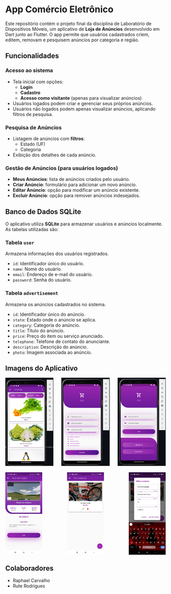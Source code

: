 # App Comércio Eletrônico

Este repositório contém o projeto final da disciplina de Laboratório de Dispositivos Móveis, um aplicativo de **Loja de Anúncios** desenvolvido em Dart junto ao Flutter. O app permite que usuários cadastrados criem, editem, removam e pesquisem anúncios por categoria e região.

## Funcionalidades

### Acesso ao sistema
- Tela inicial com opções:
  - **Login** 
  - **Cadastro** 
  - **Acesso como visitante** (apenas para visualizar anúncios)
- Usuários logados podem criar e gerenciar seus próprios anúncios.
- Usuários não logados podem apenas visualizar anúncios, aplicando filtros de pesquisa.

### Pesquisa de Anúncios
- Listagem de anúncios com **filtros**:
  - Estado (UF)
  - Categoria
- Exibição dos detalhes de cada anúncio.

### Gestão de Anúncios (para usuários logados)
- **Meus Anúncios**: lista de anúncios criados pelo usuário.
- **Criar Anúncio**: formulário para adicionar um novo anúncio.
- **Editar Anúncio**: opção para modificar um anúncio existente.
- **Excluir Anúncio**: opção para remover anúncios indesejados.

## Banco de Dados SQLite
O aplicativo utiliza **SQLite** para armazenar usuários e anúncios localmente. As tabelas utilizadas são:

### Tabela `user`
Armazena informações dos usuários registrados.
- `id`: Identificador único do usuário.
- `name`: Nome do usuário.
- `email`: Endereço de e-mail do usuário.
- `password`: Senha do usuário.

### Tabela `advertisement`
Armazena os anúncios cadastrados no sistema.
- `id`: Identificador único do anúncio.
- `state`: Estado onde o anúncio se aplica.
- `category`: Categoria do anúncio.
- `title`: Título do anúncio.
- `price`: Preço do item ou serviço anunciado.
- `telephone`: Telefone de contato do anunciante.
- `description`: Descrição do anúncio.
- `photo`: Imagem associada ao anúncio.

## Imagens do Aplicativo

<div style="display: flex; justify-content: space-between; gap: 20px;">
  <img src="imagens_readme/main_screen.png" width="30%" />
  <img src="imagens_readme/sign_up_screen.png" width="30%" />
  <img src="imagens_readme/login_screen.png" width="30%" />
</div>

<div style="display: flex; justify-content: space-between; gap: 20px; margin-top: 20px;">
  <img src="imagens_readme/description_screen.jpg" width="23%" />
  <img src="imagens_readme/my_ads_screen.jpg" width="23%" />
  <img src="imagens_readme/my_ads_dialog.jpg" width="23%" />
</div>


## Colaboradores

- Raphael Carvalho
- Rute Rodrigues
